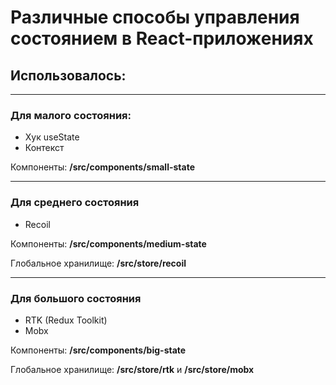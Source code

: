 # Различные способы управления состоянием в React-приложениях

## Использовалось:

---

### Для малого состояния:

- Хук useState
- Контекст

Компоненты: **/src/components/small-state**

---

### Для среднего состояния

- Recoil

Компоненты: **/src/components/medium-state**

Глобальное хранилище: **/src/store/recoil**

---

### Для большого состояния

- RTK (Redux Toolkit)
- Mobx

Компоненты: **/src/components/big-state**

Глобальное хранилище: **/src/store/rtk** и **/src/store/mobx**
